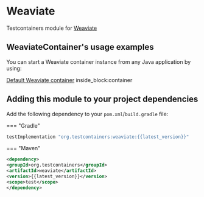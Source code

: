# Weaviate

Testcontainers module for [Weaviate](https://hub.docker.com/r/semitechnologies/weaviate)

## WeaviateContainer's usage examples

You can start a Weaviate container instance from any Java application by using:

<!--codeinclude-->
[Default Weaviate container](../../modules/weaviate/src/test/java/org/testcontainers/weaviate/WeaviateContainerTest.java) inside_block:container
<!--/codeinclude-->

## Adding this module to your project dependencies

Add the following dependency to your `pom.xml`/`build.gradle` file:

=== "Gradle"
```groovy
testImplementation "org.testcontainers:weaviate:{{latest_version}}"
```

=== "Maven"
```xml
<dependency>
<groupId>org.testcontainers</groupId>
<artifactId>weaviate</artifactId>
<version>{{latest_version}}</version>
<scope>test</scope>
</dependency>
```
